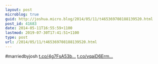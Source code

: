 ```yaml
---
layout: post
microblog: true
guid: http://joshua.micro.blog/2014/05/11/t465369708188139520.html
post_id: 41683
date: 2014-05-11T16:55:59+1100
lastmod: 2019-07-30T17:41:51+1100
type: post
url: /2014/05/11/t465369708188139520.html
---
```

#marriedbyjosh [t.co/4g7FsA53b...](http://t.co/4g7FsA53bY) [t.co/vqaiD6Erm...](http://t.co/vqaiD6ErmT)
